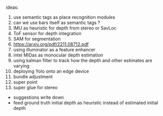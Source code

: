  ideas: 
1. use semantic tags as place recognition modules 
2. can we use bars itself as semantic tags ? 
3. IMU as heuristic for depth from stereo or SavLoc
4. ToF sensor for depth integration
5. SAM for segmentation
6. https://arxiv.org/pdf/2211.08712.pdf
7. using illuminator as a feature enhancer
8. intel MiDas as monocular depth estimation
9. using kalman filter to track how the depth and other estimates are varying
10. deploying Yolo onto an edge device
11. bundle adjustment
12. super point
13. super glue for stereo 

- suggestions write down 
- feed ground truth initial depth as heuristic instead of estimated initial depth